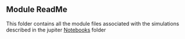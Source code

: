 ## Module ReadMe

This folder contains all the module files associated with the simulations described in the jupiter [Notebooks](../Notebooks) folder
